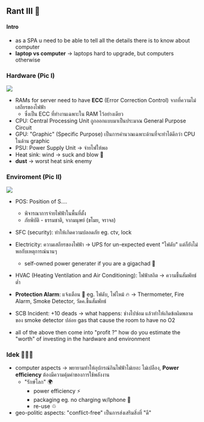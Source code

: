 ## Rant III 🥱


#### Intro
- as a SPA u need to be able to tell all the details there is to know about computer
- **laptop vs computer** -> laptops hard to upgrade, but computers otherwise

### Hardware (Pic I)
![](https://media.discordapp.net/attachments/1014398974649708624/1067996241260204082/image.png?width=1389&height=685)
- RAMs for server need to have **ECC** (Error Correction Control) จากที่ความไม่เสถียรของไฟฟ้า
	- ซึ่งเป็น ECC ที่ทำงานเฉพาะใน RAM ไว้อย่างเดียว
- CPU: Central Processing Unit ถูกออกแบบมาเป็นประมาณ General Purpose Circuit
- GPU: "Graphic" (Specific Purpose) เป็นการคำนวณเฉพาะด้านที่จะทำได้ดีกว่า CPU ในด้าน graphic
- PSU: Power Supply Unit -> จ่ายไฟให้พอ
- Heat sink: wind -> suck and blow 🤨
- **dust** -> worst heat sink enemy

### Enviroment (Pic II)
![](https://media.discordapp.net/attachments/1014398974649708624/1067996287577882744/image.png?width=833&height=685)
- POS: Position of S....
	- พิจารณาการจ่ายไฟฟ้าในพื้นที่ตั้ง
	- ภัยพิบัติ - ธรรมชาติ, จากมนุษย์ (ขโมย, จราจล)
- SFC (security): ทำให้เกิดความปลอดภัย eg. ctv, lock
- Electricity: ความเสถียรของไฟฟ้า -> UPS for un-expected event "ไฟดับ" แต่ก็ยังไม่พอกับเหตุการณ์นานๆ
	- self-owned power generater if you are a gigachad 💪
- HVAC (Heating Ventilation and Air Conditioning): ไฟฟ้าสถิต -> ความชื้นสัมพัทธ์ต่ำ
- **Protection Alarm**: แจ้งเตือน 🚒 eg. ไฟดับ, ไฟไหม้ 🔥 -> Thermometer, Fire Alarm, Smoke Detector, วัดค.ชื้นสัมพัทธ์
- SCB Incident: +10 deads -> what happens: ช่างไปซ่อม แล้วทำให้เกิดข้อผิดพลาดของ smoke detector ปล่อย gas that cause the room to have no O2 

- all of the above then come into "profit ?" how do you estimate the "worth" of investing in the hardware and environment 

### Idek 🤷🏻‍♂️
- computer aspects -> พยายามทำให้อุปกรณ์กินไฟฟ้าไม่เยอะ ไม่เปลือง, **Power efficiency** ต้องมีความคุ้มค่าของการใช้พลังงาน
	- "รักษ์โลก" 🌍
		- power efficiency ⚡
		- packaging eg. no charging w/Iphone 📱
		- re-use ♲
- geo-politic aspects: "conflict-free" เป็นการส่งเสริมสิ่งที่ "ดี"


